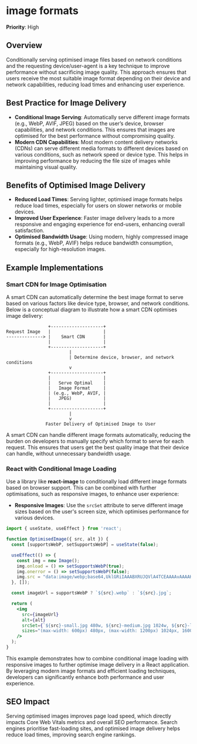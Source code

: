 
# image formats

**Priority**: High

## Overview

Conditionally serving optimised image files based on network conditions and the requesting device/user-agent is a key technique to improve performance without sacrificing image quality. This approach ensures that users receive the most suitable image format depending on their device and network capabilities, reducing load times and enhancing user experience.

## Best Practice for Image Delivery

- **Conditional Image Serving**: Automatically serve different image formats (e.g., WebP, AVIF, JPEG) based on the user’s device, browser capabilities, and network conditions. This ensures that images are optimised for the best performance without compromising quality.
- **Modern CDN Capabilities**: Most modern content delivery networks (CDNs) can serve different media formats to different devices based on various conditions, such as network speed or device type. This helps in improving performance by reducing the file size of images while maintaining visual quality.

## Benefits of Optimised Image Delivery

- **Reduced Load Times**: Serving lighter, optimised image formats helps reduce load times, especially for users on slower networks or mobile devices.
- **Improved User Experience**: Faster image delivery leads to a more responsive and engaging experience for end-users, enhancing overall satisfaction.
- **Optimised Bandwidth Usage**: Using modern, highly compressed image formats (e.g., WebP, AVIF) helps reduce bandwidth consumption, especially for high-resolution images.

## Example Implementations

### Smart CDN for Image Optimisation

A smart CDN can automatically determine the best image format to serve based on various factors like device type, browser, and network conditions. Below is a conceptual diagram to illustrate how a smart CDN optimises image delivery:

```plaintext
                +--------------------+
Request Image   |                    |
--------------> |    Smart CDN       |
                |                    |
                +--------------------+
                        |
                        | Determine device, browser, and network conditions
                        v
                +--------------------+
                |                    |
                |   Serve Optimal    |
                |   Image Format     |
                | (e.g., WebP, AVIF, |
                |   JPEG)            |
                |                    |
                +--------------------+
                        |
                        v
               Faster Delivery of Optimised Image to User
```

A smart CDN can handle different image formats automatically, reducing the burden on developers to manually specify which format to serve for each request. This ensures that users get the best quality image that their device can handle, without unnecessary bandwidth usage.

### React with Conditional Image Loading

Use a library like **react-image** to conditionally load different image formats based on browser support. This can be combined with further optimisations, such as responsive images, to enhance user experience:

- **Responsive Images**: Use the `srcSet` attribute to serve different image sizes based on the user's screen size, which optimises performance for various devices.

```jsx
import { useState, useEffect } from 'react';

function OptimisedImage({ src, alt }) {
  const [supportsWebP, setSupportsWebP] = useState(false);

  useEffect(() => {
    const img = new Image();
    img.onload = () => setSupportsWebP(true);
    img.onerror = () => setSupportsWebP(false);
    img.src = "data:image/webp;base64,UklGRiIAAABXRUJQVlA4TCEAAAAvAAAAHAAA";
  }, []);

  const imageUrl = supportsWebP ? `${src}.webp` : `${src}.jpg`;

  return (
    <img
      src={imageUrl}
      alt={alt}
      srcSet={`${src}-small.jpg 480w, ${src}-medium.jpg 1024w, ${src}-large.jpg 1600w`}
      sizes="(max-width: 600px) 480px, (max-width: 1200px) 1024px, 1600px"
    />
  );
}
```

This example demonstrates how to combine conditional image loading with responsive images to further optimise image delivery in a React application. By leveraging modern image formats and efficient loading techniques, developers can significantly enhance both performance and user experience.

## SEO Impact

Serving optimised images improves page load speed, which directly impacts Core Web Vitals metrics and overall SEO performance. Search engines prioritise fast-loading sites, and optimised image delivery helps reduce load times, improving search engine rankings.
